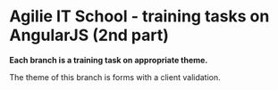 # Agilie IT School - training tasks on AngularJS (2nd part)
**Each branch is a training task on appropriate theme.**

The theme of this branch is forms with a client validation.